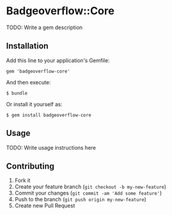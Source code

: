# Badgeoverflow::Core

TODO: Write a gem description

## Installation

Add this line to your application's Gemfile:

    gem 'badgeoverflow-core'

And then execute:

    $ bundle

Or install it yourself as:

    $ gem install badgeoverflow-core

## Usage

TODO: Write usage instructions here

## Contributing

1. Fork it
2. Create your feature branch (`git checkout -b my-new-feature`)
3. Commit your changes (`git commit -am 'Add some feature'`)
4. Push to the branch (`git push origin my-new-feature`)
5. Create new Pull Request
